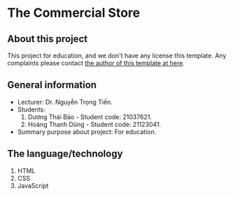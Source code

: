 # The Commercial Store
## About this project
This project for education, and we don't have any license this template.
Any complaints please contact [the author of this template at here](https://www.behance.net/gallery/151819853/Online-Shop-ReboxIT).
## General information
- Lecturer: Dr. Nguyễn Trọng Tiến.
- Students:
    1. Dương Thái Bảo - Student code: 21037621.
    2. Hoàng Thanh Dũng - Student code: 21123041.
- Summary purpose about project: For education.
## The language/technology
1. HTML
2. CSS
3. JavaScript